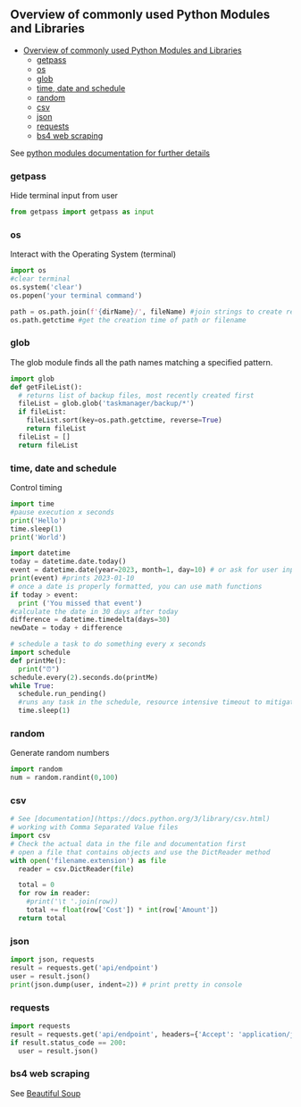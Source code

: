 ## Overview of commonly used Python Modules and Libraries
- [Overview of commonly used Python Modules and Libraries](#overview-of-commonly-used-python-modules-and-libraries)
  - [getpass](#getpass)
  - [os](#os)
  - [glob](#glob)
  - [time, date and schedule](#time-date-and-schedule)
  - [random](#random)
  - [csv](#csv)
  - [json](#json)
  - [requests](#requests)
  - [bs4 web scraping](#bs4-web-scraping)

See [python modules documentation for further details](https://docs.python.org/3/py-modindex.html)

### getpass 
Hide terminal input from user
```python
from getpass import getpass as input
```
### os
Interact with the Operating System (terminal)
```python
import os
#clear terminal
os.system('clear')
os.popen('your terminal command')

path = os.path.join(f'{dirName}/', fileName) #join strings to create relative path
os.path.getctime #get the creation time of path or filename
```
### glob
The glob module finds all the path names matching a specified pattern.
```python
import glob
def getFileList():
  # returns list of backup files, most recently created first
  fileList = glob.glob('taskmanager/backup/*')
  if fileList:
    fileList.sort(key=os.path.getctime, reverse=True)
    return fileList
  fileList = []
  return fileList
```
### time, date and schedule
Control timing
```python
import time
#pause execution x seconds
print('Hello')
time.sleep(1)
print('World')

import datetime
today = datetime.date.today()
event = datetime.date(year=2023, month=1, day=10) # or ask for user input
print(event) #prints 2023-01-10
# once a date is properly formatted, you can use math functions
if today > event:
  print ('You missed that event')
#calculate the date in 30 days after today
difference = datetime.timedelta(days=30)
newDate = today + difference

# schedule a task to do something every x seconds
import schedule
def printMe():
  print("⏰")
schedule.every(2).seconds.do(printMe)
while True: 
  schedule.run_pending() 
  #runs any task in the schedule, resource intensive timeout to mitigate
  time.sleep(1)
```
### random 
Generate random numbers
```python
import random
num = random.randint(0,100)
```
### csv
```python
# See [documentation](https://docs.python.org/3/library/csv.html)
# working with Comma Separated Value files
import csv
# Check the actual data in the file and documentation first
# open a file that contains objects and use the DictReader method
with open('filename.extension') as file
  reader = csv.DictReader(file)

  total = 0
  for row in reader:
    #print('\t '.join(row))
    total += float(row['Cost']) * int(row['Amount'])
  return total
```
### json
```python
import json, requests
result = requests.get('api/endpoint')
user = result.json()
print(json.dump(user, indent=2)) # print pretty in console 
```
### requests
```python
import requests
result = requests.get('api/endpoint', headers={'Accept': 'application/json'})
if result.status_code == 200:
  user = result.json()
```
### bs4 web scraping
See [Beautiful Soup](https://www.crummy.com/software/BeautifulSoup/bs4/doc/)